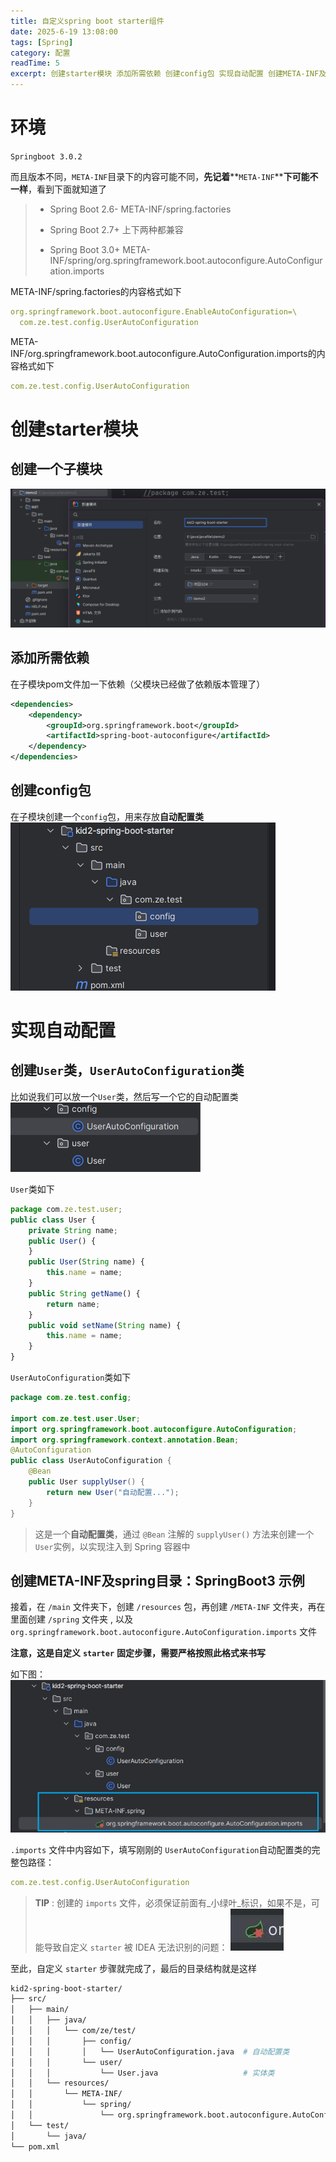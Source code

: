 ```yaml
---
title: 自定义spring boot starter组件
date: 2025-6-19 13:08:00
tags: [Spring]
category: 配置
readTime: 5
excerpt: 创建starter模块 添加所需依赖 创建config包 实现自动配置 创建META-INF及spring目录  接着，在 /main 文件夹下，创建 /resources 包，再创建 /META-INF 文件夹，再在里面创建 /spring 文件夹 , 以及 org.springframework.boot.autoconfigure.AutoConfiguration.imports 文件注意，这是自定义 starter 固定步骤
---
```


# 环境
`Springboot 3.0.2`


而且版本不同，`META-INF`目录下的内容可能不同，**先记着****`META-INF`****下可能不一样**，看到下面就知道了

> - Spring Boot 2.6- META-INF/spring.factories
>     
> - Spring Boot 2.7+ 上下两种都兼容
>     
> - Spring Boot 3.0+ META-INF/spring/org.springframework.boot.autoconfigure.AutoConfiguration.imports
>     

  

META-INF/spring.factories的内容格式如下

```YAML
org.springframework.boot.autoconfigure.EnableAutoConfiguration=\
  com.ze.test.config.UserAutoConfiguration
```

META-INF/org.springframework.boot.autoconfigure.AutoConfiguration.imports的内容格式如下

```YAML
com.ze.test.config.UserAutoConfiguration
```

  

# 创建starter模块

## 创建一个子模块

![](https://raw.githubusercontent.com/zebytes/images/main/20250619125631624.png)


 

## 添加所需依赖

在子模块pom文件加一下依赖（父模块已经做了依赖版本管理了）

```XML
<dependencies>
    <dependency>
        <groupId>org.springframework.boot</groupId>
        <artifactId>spring-boot-autoconfigure</artifactId>
    </dependency>
</dependencies>
```

  

## 创建config包

在子模块创建一个`config`包，用来存放**自动配置类**
![](https://raw.githubusercontent.com/zebytes/images/main/20250619125658383.png)


# 实现自动配置

## 创建`User`类，`UserAutoConfiguration`类

比如说我们可以放一个`User`类，然后写一个它的自动配置类
![](https://raw.githubusercontent.com/zebytes/images/main/20250619125709090.png)

`User`类如下

```TypeScript
package com.ze.test.user;
public class User {
    private String name;
    public User() {
    }
    public User(String name) {
        this.name = name;
    }
    public String getName() {
        return name;
    }
    public void setName(String name) {
        this.name = name;
    }
}
```

`UserAutoConfiguration`类如下

```Java
package com.ze.test.config;

import com.ze.test.user.User;
import org.springframework.boot.autoconfigure.AutoConfiguration;
import org.springframework.context.annotation.Bean;
@AutoConfiguration
public class UserAutoConfiguration {
    @Bean
    public User supplyUser() {
        return new User("自动配置...");
    }
}
```

> 这是一个**自动配置类**，通过 `@Bean` 注解的 `supplyUser()` 方法来创建一个 `User`实例，以实现注入到 Spring 容器中

  

## 创建META-INF及spring目录：SpringBoot3 示例

接着，在 `/main` 文件夹下，创建 `/resources` 包，再创建 `/META-INF` 文件夹，再在里面创建 `/spring` 文件夹 , 以及 `org.springframework.boot.autoconfigure.AutoConfiguration.imports` 文件

**注意，这是自定义** **`starter`** **固定步骤，需要严格按照此格式来书写**

  

如下图：
![](https://raw.githubusercontent.com/zebytes/images/main/20250619125717468.png)

  

`.imports` 文件中内容如下，填写刚刚的 `UserAutoConfiguration`自动配置类的完整包路径：

```YAML
com.ze.test.config.UserAutoConfiguration
```

  

> **TIP** : 创建的 `imports` 文件，必须保证前面有_小绿叶_标识，如果不是，可能导致自定义 `starter` 被 IDEA 无法识别的问题：
>                             ![image.png](https://raw.githubusercontent.com/zebytes/images/main/20250619125913048.png)


至此，自定义 `starter` 步骤就完成了，最后的目录结构就是这样

```Bash
kid2-spring-boot-starter/
├── src/
│   ├── main/
│   │   ├── java/
│   │   │   └── com/ze/test/
│   │   │       ├── config/
│   │   │       │   └── UserAutoConfiguration.java  # 自动配置类
│   │   │       └── user/
│   │   │           └── User.java                   # 实体类
│   │   └── resources/
│   │       └── META-INF/
│   │           └── spring/
│   │               └── org.springframework.boot.autoconfigure.AutoConfiguration.imports  # 自动配置注册文件
│   └── test/
│       └── java/                                  
└── pom.xml                                       
```
